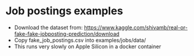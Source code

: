 # Job postings examples

- Download the dataset from: https://www.kaggle.com/shivamb/real-or-fake-fake-jobposting-prediction/download
- Copy fake_job_postings.csv into examples/jobs/data/
- This runs very slowly on Apple Silicon in a docker container